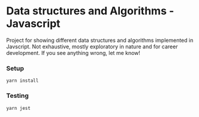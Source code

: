 # Data structures and Algorithms - Javascript
Project for showing different data structures and algorithms implemented in Javscript. Not exhaustive, mostly exploratory in nature and for career development. If you see anything wrong, let me know!


### Setup
```
yarn install
```

### Testing
```
yarn jest
```
